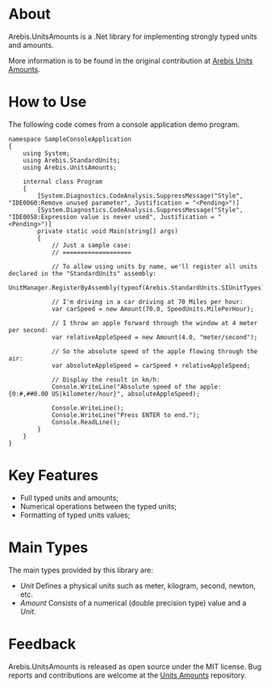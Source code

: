 # About

Arebis.UnitsAmounts is a .Net library for implementing strongly typed units and amounts.

More information is to be found in the original contribution at [Arebis Units Amounts].

# How to Use

The following code comes from a console application demo program.

```
namespace SampleConsoleApplication
{
    using System;
    using Arebis.StandardUnits;
    using Arebis.UnitsAmounts;

    internal class Program
    {
        [System.Diagnostics.CodeAnalysis.SuppressMessage("Style", "IDE0060:Remove unused parameter", Justification = "<Pending>")]
        [System.Diagnostics.CodeAnalysis.SuppressMessage("Style", "IDE0058:Expression value is never used", Justification = "<Pending>")]
        private static void Main(string[] args)
        {
            // Just a sample case:
            // ===================

            // To allow using units by name, we'll register all units declared in the "StandardUnits" assembly:
            UnitManager.RegisterByAssembly(typeof(Arebis.StandardUnits.SIUnitTypes).Assembly);

            // I'm driving in a car driving at 70 Miles per hour:
            var carSpeed = new Amount(70.0, SpeedUnits.MilePerHour);

            // I throw an apple forward through the window at 4 meter per second:
            var relativeAppleSpeed = new Amount(4.0, "meter/second");

            // So the absolute speed of the apple flowing through the air:
            var absoluteAppleSpeed = carSpeed + relativeAppleSpeed;

            // Display the result in km/h:
            Console.WriteLine("Absolute speed of the apple: {0:#,##0.00 US|kilometer/hour}", absoluteAppleSpeed);

            Console.WriteLine();
            Console.WriteLine("Press ENTER to end.");
            Console.ReadLine();
        }
    }
}
```

# Key Features

* Full typed units and amounts;
* Numerical operations between the typed units;
* Formatting of typed units values;

# Main Types

The main types provided by this library are:

* _Unit_ Defines a physical units such as meter, kilogram, second, newton, etc.
* _Amount_ Consists of a numerical (double precision type) value and a _Unit_.

# Feedback

Arebis.UnitsAmounts is released as open source under the MIT license.
Bug reports and contributions are welcome at the [Units Amounts] repository.

[Arebis Units Amounts]: https://www.codeproject.com/Articles/611731/Working-with-Units-and-Amounts
[Units Amounts]: https://bitbucket.org/davidhary/dn.UnitsAmounts


